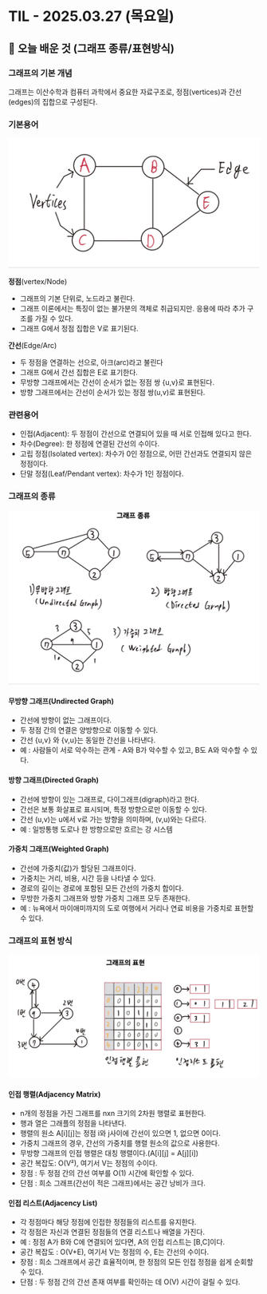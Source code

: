 # TIL - 2025.03.27 (목요일)

## 📝 오늘 배운 것 (그래프 종류/표현방식)

### 그래프의 기본 개념  

그래프는 이산수학과 컴퓨터 과학에서 중요한 자료구조로, 정점(vertices)과 간선(edges)의 집합으로 구성된다.

### 기본용어

![alt text](image-10.png)

**정점**(vertex/Node)

- 그래프의 기본 단위로, 노드라고 불린다.
- 그래프 이론에서는 특징이 없는 불가분의 객체로 취급되지만. 응용에 따라 추가 구조를 가질 수 있다.
- 그래프 G에서 정점 집합은 V로 표기된다.

**간선**(Edge/Arc)

- 두 정점을 연결하는 선으로, 아크(arc)라고 불린다
- 그래프 G에서 간선 집합은 E로 표기한다.
- 무방향 그래프에서는 간선이 순서가 없는 정점 쌍 {u,v}로 표현된다.
- 방향 그래프에서는 간선이 순서가 있는 정점 쌍(u,v)로 표현된다.

### 관련용어

- 인접(Adjacent): 두 정점이 간선으로 연결되어 있을 때 서로 인접해 있다고 한다.
- 차수(Degree): 한 정점에 연결된 간선의 수이다.
- 고립 정점(Isolated vertex): 차수가 0인 정점으로, 어떤 간선과도 연결되지 않은 정점이다.
- 단말 정점(Leaf/Pendant vertex): 차수가 1인 정점이다.

### 그래프의 종류

![alt text](image-11.png)

#### 무방향 그래프(Undirected Graph)

- 간선에 방향이 없는 그래프이다.
- 두 정점 간의 연결은 양방향으로 이동할 수 있다.
- 간선 {u,v} 와 {v,u}는 동일한 간선을 나타낸다.
- 예 : 사람들이 서로 악수하는 관계 - A와 B가 악수할 수 있고, B도 A와 악수할 수 있다.

#### 방향 그래프(Directed Graph)

- 간선에 방향이 있는 그래프로, 다이그래프(digraph)라고 한다.
- 간선은 보통 화살표로 표시되며, 특정 방향으로만 이동할 수 있다.
- 간선 (u,v)는 u에서 v로 가는 방향을 의미하며, (v,u)와는 다르다.
- 예 : 일방통행 도로나 한 방향으로만 흐르는 강 시스템

#### 가중치 그래프(Weighted Graph)

- 간선에 가중치(값)가 할당된 그래프이다.
- 가중치는 거리, 비용, 시간 등을 나타낼 수 있다.
- 경로의 길이는 경로에 포함된 모든 간선의 가중치 합이다.
- 무방한 가중치 그래프와 방향 가중치 그래프 모두 존재한다.
- 예 : 뉴욕에서 마이애미까지의 도로 여행에서 거리나 연료 비용을 가중치로 표현할 수 있다.

### 그래프의 표현 방식

![alt text](image-12.png)

#### 인접 행렬(Adjacency Matrix)

- n개의 정점을 가진 그래프를 nxn 크기의 2차원 행렬로 표현한다.
- 행과 열은 그래플의 정점을 나타낸다.
- 행렬의 원소 A[i][j]는 정점 i와 j사이에 간선이 있으면 1, 없으면 0이다.
- 가중치 그래프의 경우, 간선의 가중치를 행렬 원소의 값으로 사용한다.
- 무방향 그래프의 인접 행렬은 대칭 행렬이다.(A[i][j] = A[j][i])
- 공간 복잡도: O(V²), 여기서 V는 정점의 수이다.
- 장점 : 두 정점 간의 간선 여부를 O(1) 시간에 확인할 수 있다.
- 단점 : 희소 그래프(간선이 적은 그래프)에서는 공간 낭비가 크다.

#### 인접 리스트(Adjacency List)

- 각 정점마다 해당 정점에 인접한 정점들의 리스트를 유지한다.
- 각 정점은 자신과 연결된 정점들의 연결 리스트나 배열을 가진다.
- 예 : 정점 A가 B와 C에 연결되어 있다면, A의 인접 리스트는 [B,C]이다.
- 공간 복잡도 : O(V+E), 여기서 V는 정점의 수, E는 간선의 수이다.
- 장점 : 희소 그래프에서 공간 효율적이며, 한 정점의 모든 인접 정점을 쉽게 순회할 수 있다.
- 단점 : 두 정점 간의 간선 존재 여부를 확인하는 데 O(V) 시간이 걸릴 수 있다.

